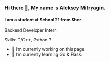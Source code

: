### Hi there 👋, My name is Aleksey Mitryagin.
#### I am a student at School 21 from Sber.
Backend Developer Intern

Skills: C/C++, Python 3. 

- 🔭 I’m currently working on this page. 
- 🌱 I’m currently learning Go & Flask. 
